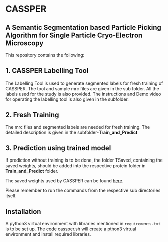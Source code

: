 # CASSPER
## A Semantic Segmentation based Particle Picking Algorithm for Single Particle Cryo-Electron Microscopy

This repository contains the following:
## 1. CASSPER Labelling Tool
The Labelling Tool is used to generate segmented labels for fresh training of CASSPER. The tool and sample mrc files are given in the sub folder. All the labels used for the study is also provided. The instructions and Demo video for operating the labelling tool is also given in the subfolder.

## 2. Fresh Training
The mrc files and segmented labels are needed for fresh training. The detailed description is given in the subfolder-**Train_and_Predict**

## 3. Prediction using trained model
If prediction without training is to be done, the folder TSaved, containing the saved weights, should be added into the respective protein folder in **Train_and_Predict** folder.

The saved weights used by CASSPER can be found [here](https://drive.google.com/drive/folders/1Vi4N8RSObD6Oa_pCRcyZ2MS8WzbDT-7b?usp=sharing "Google Drive").

Please remember to run the commands from the respective sub directories itself. 

## Installation
A python3 virtual environment with libraries mentioned in `requirements.txt` is to be set up. 
The code cassper.sh will create a pthon3 virtual environment and install required libraries. 
